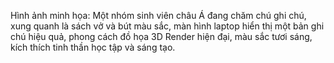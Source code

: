 Hình ảnh minh họa: Một nhóm sinh viên châu Á đang chăm chú ghi chú, xung quanh là sách vở và bút màu sắc, màn hình laptop hiển thị một bản ghi chú hiệu quả, phong cách đồ họa 3D Render hiện đại, màu sắc tươi sáng, kích thích tinh thần học tập và sáng tạo.